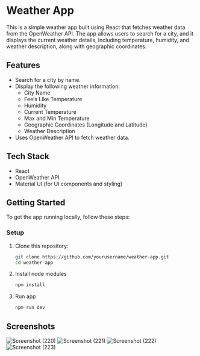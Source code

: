 # Weather App

This is a simple weather app built using React that fetches weather data from the OpenWeather API. The app allows users to search for a city, and it displays the current weather details, including temperature, humidity, and weather description, along with geographic coordinates.

## Features

- Search for a city by name.
- Display the following weather information:
  - City Name
  - Feels Like Temperature
  - Humidity
  - Current Temperature
  - Max and Min Temperature
  - Geographic Coordinates (Longitude and Latitude)
  - Weather Description
- Uses OpenWeather API to fetch weather data.

## Tech Stack

- React
- OpenWeather API
- Material UI (for UI components and styling)

## Getting Started

To get the app running locally, follow these steps:

### Setup

1. Clone this repository:

   ```bash
   git clone https://github.com/yourusername/weather-app.git
   cd weather-app
   ```

2. Install node modules
    ```bash
    npm install

3. Run app
    ```bash
    npm run dev
    ```
## Screenshots
![Screenshot (220)](https://github.com/user-attachments/assets/d1558473-ad94-47ea-bb02-8af51bb70d24)
![Screenshot (221)](https://github.com/user-attachments/assets/45c8853a-a5f0-47cc-b6bd-4585449e51cb)
![Screenshot (222)](https://github.com/user-attachments/assets/5452409f-88eb-4288-813b-f1f80d7d38a7)
![Screenshot (223)](https://github.com/user-attachments/assets/8e632800-62d1-44a4-ac54-983cd6c3c788)








